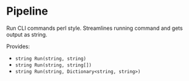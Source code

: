 ﻿# Pipeline

Run CLI commands perl style. Streamlines running command and gets output as string.

Provides:

* `string Run(string, string)`
* `string Run(string, string[])`
* `string Run(string, Dictionary<string, string>)`